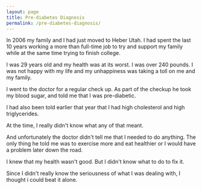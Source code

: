 ```yaml
---
layout: page
title: Pre-diabetes Diagnosis
permalink: /pre-diabetes-diagnosis/
---
```


In 2006 my family and I had just moved to Heber Utah.  I had spent the last 10 years working a more than full-time job
to try and support my family while at the same time trying to finish college.

I was 29 years old and my health was at its worst.  I was over 240 pounds.  I was not happy with my life and my unhappiness was taking a toll on me and my family.

I went to the doctor for a regular check up.  As part of the checkup he took my blood sugar, and told me that I was
pre-diabetic.  

I had also been told earlier that year that I had high cholesterol and high triglycerides.  

At the time, I really didn't know what any of that meant.  

And unfortunately the doctor didn't tell me that I needed to do anything.  The only thing he told me was to exercise more and eat healthier or I would have a problem later down the road.

I knew that my health wasn't good.  But I didn't know what to do to fix it.

Since I didn't really know the seriousness of what I was dealing with, I thought i could beat it alone.

<a href="">